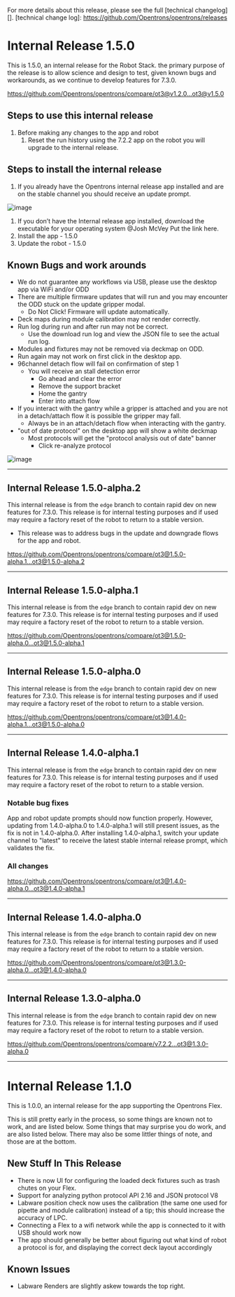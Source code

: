 For more details about this release, please see the full [technical changelog][].
[technical change log]: https://github.com/Opentrons/opentrons/releases

# Internal Release 1.5.0

This is 1.5.0, an internal release for the Robot Stack.  the primary purpose of the release is to allow science and design to test, given known bugs and workarounds, as we continue to develop features for 7.3.0.

<https://github.com/Opentrons/opentrons/compare/ot3@v1.2.0...ot3@v1.5.0>

## Steps to use this internal release

1. Before making any changes to the app and robot
   1. Reset the run history using the 7.2.2 app on the robot you will upgrade to the internal release.

## Steps to install the internal release

1. If you already have the Opentrons internal release app installed and are on the stable channel you should receive an update prompt.

![image](https://github.com/Opentrons/opentrons/assets/502770/d7b45e27-b020-4f5f-b289-f673af30df52)

1. If you don’t have the Internal release app installed, download the executable for your operating system @Josh McVey Put the link here.
2. Install the app - 1.5.0
3. Update the robot -  1.5.0

## Known Bugs and work arounds

- We do not guarantee any workflows via USB, please use the desktop app via WiFi and/or ODD
- There are multiple firmware updates that will run and you may encounter the ODD stuck on the update gripper modal.
  - Do Not Click! Firmware will update automatically.
- Deck maps during module calibration may not render correctly.
- Run log during run and after run may not be correct.
  - Use the download run log and view the JSON file to see the actual run log.
- Modules and fixtures may not be removed via deckmap on ODD.
- Run again may not work on first click in the desktop app.
- 96channel detach flow will fail on confirmation of step 1
  - You will receive an stall detection error
    - Go ahead and clear the error
    - Remove the support bracket
    - Home the gantry
    - Enter into attach flow
- If you interact with the gantry while a gripper is attached and you are not in a detach/attach flow it is possible the gripper may fall.
  - Always be in an attach/detach flow when interacting with the gantry.
- "out of date protocol" on the desktop app will show a white deckmap
  - Most protocols will get the "protocol analysis out of date" banner
    - Click re-analyze protocol

![image](https://github.com/Opentrons/opentrons/assets/502770/41569e6b-aa68-4262-8dfb-fee222d17a5e)

---

## Internal Release 1.5.0-alpha.2

This internal release is from the `edge` branch to contain rapid dev on new features for 7.3.0. This release is for internal testing purposes and if used may require a factory reset of the robot to return to a stable version.

- This release was to address bugs in the update and downgrade flows for the app and robot.

<https://github.com/Opentrons/opentrons/compare/ot3@1.5.0-alpha.1...ot3@1.5.0-alpha.2>

---

## Internal Release 1.5.0-alpha.1

This internal release is from the `edge` branch to contain rapid dev on new features for 7.3.0. This release is for internal testing purposes and if used may require a factory reset of the robot to return to a stable version.

<https://github.com/Opentrons/opentrons/compare/ot3@1.5.0-alpha.0...ot3@1.5.0-alpha.1>

---

## Internal Release 1.5.0-alpha.0

This internal release is from the `edge` branch to contain rapid dev on new features for 7.3.0. This release is for internal testing purposes and if used may require a factory reset of the robot to return to a stable version.

<https://github.com/Opentrons/opentrons/compare/ot3@1.4.0-alpha.1...ot3@1.5.0-alpha.0>

---

## Internal Release 1.4.0-alpha.1

This internal release is from the `edge` branch to contain rapid dev on new features for 7.3.0. This release is for internal testing purposes and if used may require a factory reset of the robot to return to a stable version.

### Notable bug fixes

App and robot update prompts should now function properly. However, updating from 1.4.0-alpha.0 to 1.4.0-alpha.1 will still present issues, as the fix is not in 1.4.0-alpha.0. After installing 1.4.0-alpha.1, switch your update channel to "latest" to receive the latest stable internal release prompt, which validates the fix.

### All changes

<https://github.com/Opentrons/opentrons/compare/ot3@1.4.0-alpha.0...ot3@1.4.0-alpha.1>

---

## Internal Release 1.4.0-alpha.0

This internal release is from the `edge` branch to contain rapid dev on new features for 7.3.0. This release is for internal testing purposes and if used may require a factory reset of the robot to return to a stable version.

<https://github.com/Opentrons/opentrons/compare/ot3@1.3.0-alpha.0...ot3@1.4.0-alpha.0>

---

## Internal Release 1.3.0-alpha.0

This internal release is from the `edge` branch to contain rapid dev on new features for 7.3.0. This release is for internal testing purposes and if used may require a factory reset of the robot to return to a stable version.

<https://github.com/Opentrons/opentrons/compare/v7.2.2...ot3@1.3.0-alpha.0>

---

# Internal Release 1.1.0

This is 1.0.0, an internal release for the app supporting the Opentrons Flex.

This is still pretty early in the process, so some things are known not to work, and are listed below. Some things that may surprise you do work, and are also listed below. There may also be some littler things of note, and those are at the bottom.


## New Stuff In This Release

- There is now UI for configuring the loaded deck fixtures such as trash chutes on your Flex.
- Support for analyzing python protocol API 2.16 and JSON protocol V8
- Labware position check now uses the calibration (the same one used for pipette and module calibration) instead of a tip; this should increase the accuracy of LPC.
- Connecting a Flex to a wifi network while the app is connected to it with USB should work now
- The app should generally be better about figuring out what kind of robot a protocol is for, and displaying the correct deck layout accordingly

## Known Issues

- Labware Renders are slightly askew towards the top right.
